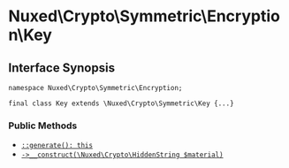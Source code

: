 # Nuxed\\Crypto\\Symmetric\\Encryption\\Key




## Interface Synopsis




``` Hack
namespace Nuxed\Crypto\Symmetric\Encryption;

final class Key extends \Nuxed\Crypto\Symmetric\Key {...}
```




### Public Methods




+ [` ::generate(): this `](<class.Nuxed.Crypto.Symmetric.Encryption.Key.generate.md>)
+ [` ->__construct(\Nuxed\Crypto\HiddenString $material) `](<class.Nuxed.Crypto.Symmetric.Encryption.Key.__construct.md>)